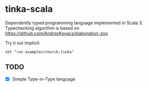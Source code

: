 # tinka-scala

Dependently typed programming language implemented in Scala 3.
Typechecking algorithm is based on https://github.com/AndrasKovacs/elaboration-zoo

Try it out implicit:

```
sbt "run examples/church.tinka"
```

## TODO
- [x] Simple Type-in-Type language
